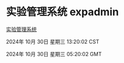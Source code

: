 # 实验管理系统 expadmin
[实验管理系统](http://219.139.197.74:56808/expadmin-782313d2-e1b1-4ea7-932e-3a55e6a1a4d0/)

2024年 10月 30日 星期三 13:20:02 CST

2024年 10月 30日 星期三 05:20:02 GMT
